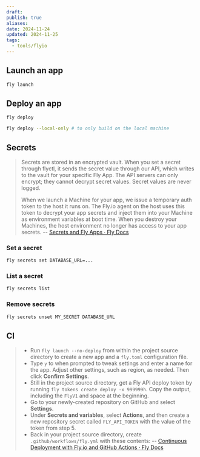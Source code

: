```yaml
---
draft: 
publish: true
aliases: 
date: 2024-11-24
updated: 2024-11-25
tags:
  - tools/flyio
---
```


## Launch an app

```bash
fly launch
```

## Deploy an app

```bash
fly deploy

fly deploy --local-only # to only build on the local machine
```

## Secrets

> Secrets are stored in an encrypted vault. When you set a secret through flyctl, it sends the secret value through our API, which writes to the vault for your specific Fly App. The API servers can only encrypt; they cannot decrypt secret values. Secret values are never logged.
>
> When we launch a Machine for your app, we issue a temporary auth token to the host it runs on. The Fly.io agent on the host uses this token to decrypt your app secrets and inject them into your Machine as environment variables at boot time. When you destroy your Machines, the host environment no longer has access to your app secrets.
> -- [Secrets and Fly Apps · Fly Docs](https://fly.io/docs/apps/secrets/)

### Set a secret

```bash
fly secrets set DATABASE_URL=...
```

### List a secret

```bash
fly secrets list
```

### Remove secrets

```txt
fly secrets unset MY_SECRET DATABASE_URL
```

## CI

> - Run `fly launch --no-deploy` from within the project source directory to create a new app and a `fly.toml` configuration file.
> - Type `y` to when prompted to tweak settings and enter a name for the app. Adjust other settings, such as region, as needed. Then click **Confirm Settings**.
> - Still in the project source directory, get a Fly API deploy token by running `fly tokens create deploy -x 999999h`. Copy the output, including the `FlyV1` and space at the beginning.
> - Go to your newly-created repository on GitHub and select **Settings**.
> - Under **Secrets and variables**, select **Actions**, and then create a new repository secret called `FLY_API_TOKEN` with the value of the token from step 5.
> - Back in your project source directory, create `.github/workflows/fly.yml` with these contents:
-- [Continuous Deployment with Fly.io and GitHub Actions · Fly Docs](https://fly.io/docs/launch/continuous-deployment-with-github-actions/)
